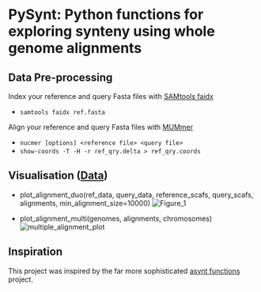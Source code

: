 # PySynt: Python functions for exploring synteny using whole genome alignments

## Data Pre-processing

Index your reference and query Fasta files with [SAMtools faidx](https://www.htslib.org/doc/samtools-faidx.html)
* ```samtools faidx ref.fasta```

Align your reference and query Fasta files with [MUMmer](https://mummer4.github.io/)
* ```nucmer [options] <reference file> <query file>```
* ```show-coords -T -H -r ref_qry.delta > ref_qry.coords```

## Visualisation ([Data](https://www.nature.com/articles/s41598-018-26416-2))

* plot_alignment_duo(ref_data, query_data, reference_scafs, query_scafs, alignments, min_alignment_size=10000)
![Figure_1](https://github.com/user-attachments/assets/2686c927-593d-45d7-a51b-4e9ef3085451)

* plot_alignment_multi(genomes, alignments, chromosomes)
![multiple_alignment_plot](https://github.com/user-attachments/assets/208bb872-2cc3-4fd2-b4b5-2e446c4eb28d)

## Inspiration
This project was inspired by the far more sophisticated [asynt functions](https://github.com/simonhmartin/asynt/tree/master) project.

